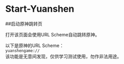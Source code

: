 # Start-Yuanshen
##启动原神跳转页  

打开该页面会使用URL Scheme自动跳转原神。  

以下是原神的URL Scheme：  
`
yuanshengame://
`  
该功能是无意间发现，仅供学习测试使用，勿作非法用途。  
